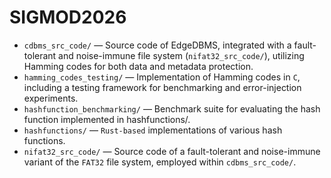 # SIGMOD2026
- `cdbms_src_code/` — Source code of EdgeDBMS, integrated with a fault-tolerant and noise-immune file system (`nifat32_src_code/`), utilizing Hamming codes for both data and metadata protection.
- `hamming_codes_testing/` — Implementation of Hamming codes in `C`, including a testing framework for benchmarking and error-injection experiments.
- `hashfunction_benchmarking/` — Benchmark suite for evaluating the hash function implemented in hashfunctions/.
- `hashfunctions/` — `Rust-based` implementations of various hash functions.
- `nifat32_src_code/` — Source code of a fault-tolerant and noise-immune variant of the `FAT32` file system, employed within `cdbms_src_code/`.